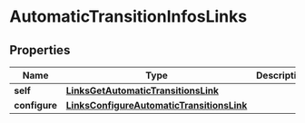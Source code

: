 
# AutomaticTransitionInfosLinks

## Properties
Name | Type | Description | Notes
------------ | ------------- | ------------- | -------------
**self** | [**LinksGetAutomaticTransitionsLink**](LinksGetAutomaticTransitionsLink.md) |  | 
**configure** | [**LinksConfigureAutomaticTransitionsLink**](LinksConfigureAutomaticTransitionsLink.md) |  | 



